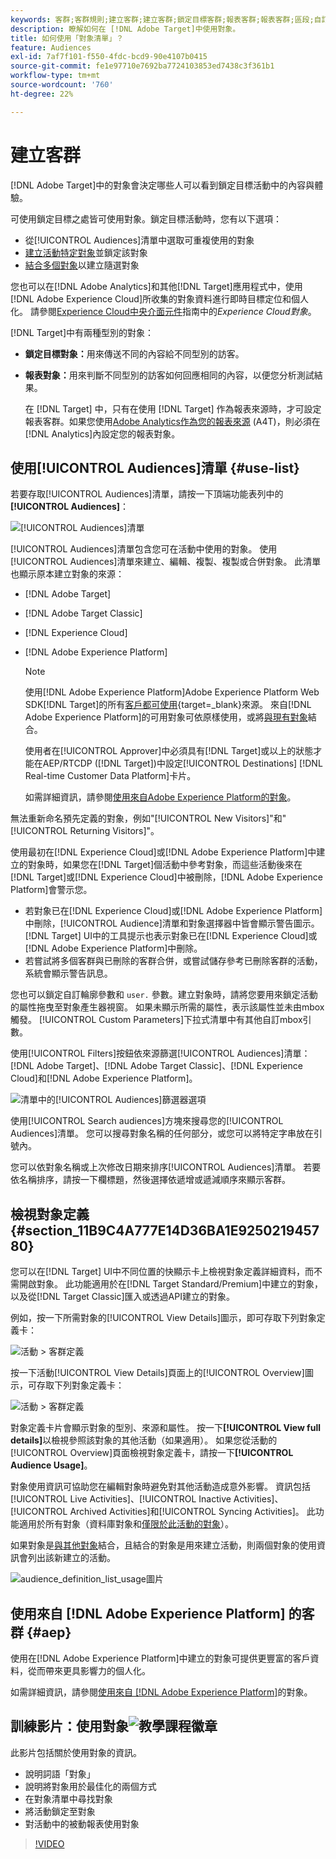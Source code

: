 ```yaml
---
keywords: 客群;客群規則;建立客群;建立客群;鎖定目標客群;報表客群;報表客群;區段;自訂輪廓參數;客群定義;客群清單
description: 瞭解如何在 [!DNL Adobe Target]中使用對象。
title: 如何使用「對象清單」？
feature: Audiences
exl-id: 7af7f101-f550-4fdc-bcd9-90e4107b0415
source-git-commit: fe1e97710e7692ba7724103853ed7438c3f361b1
workflow-type: tm+mt
source-wordcount: '760'
ht-degree: 22%

---
```


# 建立客群

[!DNL Adobe Target]中的對象會決定哪些人可以看到鎖定目標活動中的內容與體驗。

可使用鎖定目標之處皆可使用對象。鎖定目標活動時，您有以下選項：

* 從[!UICONTROL Audiences]清單中選取可重複使用的對象
* [建立活動特定對象](/help/main/c-target/creating-activity-only-audience.md)並鎖定該對象
* [結合多個對象](/help/main/c-target/combining-multiple-audiences.md#concept_A7386F1EA4394BD2AB72399C225981E5)以建立隨選對象

您也可以在[!DNL Adobe Analytics]和其他[!DNL Target]應用程式中，使用[!DNL Adobe Experience Cloud]所收集的對象資料進行即時目標定位和個人化。 請參閱[Experience Cloud中央介面元件](https://experienceleague.adobe.com/docs/core-services/interface/audiences/audience-library.html?lang=zh-Hant&?lang=zh-Hant)指南中的&#x200B;*Experience Cloud對象*。

[!DNL Target]中有兩種型別的對象：

* **鎖定目標對象：**&#x200B;用來傳送不同的內容給不同型別的訪客。
* **報表對象：**&#x200B;用來判斷不同型別的訪客如何回應相同的內容，以便您分析測試結果。

  在 [!DNL Target] 中，只有在使用 [!DNL Target] 作為報表來源時，才可設定報表客群。如果您使用[Adobe Analytics作為您的報表來源](/help/main/c-integrating-target-with-mac/a4t/a4t.md) (A4T)，則必須在[!DNL Analytics]內設定您的報表對象。

## 使用[!UICONTROL Audiences]清單 {#use-list}

若要存取[!UICONTROL Audiences]清單，請按一下頂端功能表列中的&#x200B;**[!UICONTROL Audiences]**：

![[!UICONTROL Audiences]清單](assets/audiences_list.png)

[!UICONTROL Audiences]清單包含您可在活動中使用的對象。 使用[!UICONTROL Audiences]清單來建立、編輯、複製、複製或合併對象。 此清單也顯示原本建立對象的來源：

* [!DNL Adobe Target]
* [!DNL Adobe Target Classic]
* [!DNL Experience Cloud]
* [!DNL Adobe Experience Platform]

  >[!NOTE]
  >
  >使用[!DNL Adobe Experience Platform]Adobe Experience Platform Web SDK[!DNL Target]的所有[客戶都可使用](https://experienceleague.adobe.com/docs/target-dev/developer/client-side/aep-web-sdk.html){target=_blank}來源。 來自[!DNL Adobe Experience Platform]的可用對象可依原樣使用，或將[與現有對象](/help/main/c-target/combining-multiple-audiences.md)結合。
  >
  >使用者在[!UICONTROL Approver]中必須具有[!DNL Target]或以上的狀態才能在AEP/RTCDP ([!DNL Target])中設定[!UICONTROL Destinations] [!DNL Real-time Customer Data Platform]卡片。
  >
  >如需詳細資訊，請參閱[使用來自Adobe Experience Platform的對象](#aep)。

無法重新命名預先定義的對象，例如&quot;[!UICONTROL New Visitors]&quot;和&quot;[!UICONTROL Returning Visitors]&quot;。

使用最初在[!DNL Experience Cloud]或[!DNL Adobe Experience Platform]中建立的對象時，如果您在[!DNL Target]個活動中參考對象，而這些活動後來在[!DNL Target]或[!DNL Experience Cloud]中被刪除，[!DNL Adobe Experience Platform]會警示您。

* 若對象已在[!DNL Experience Cloud]或[!DNL Adobe Experience Platform]中刪除，[!UICONTROL Audience]清單和對象選擇器中皆會顯示警告圖示。 [!DNL Target] UI中的工具提示也表示對象已在[!DNL Experience Cloud]或[!DNL Adobe Experience Platform]中刪除。
* 若嘗試將多個客群與已刪除的客群合併，或嘗試儲存參考已刪除客群的活動，系統會顯示警告訊息。

您也可以鎖定自訂輪廓參數和 `user.` 參數。建立對象時，請將您要用來鎖定活動的屬性拖曳至對象產生器視窗。 如果未顯示所需的屬性，表示該屬性並未由mbox觸發。 [!UICONTROL Custom Parameters]下拉式清單中有其他自訂mbox引數。

使用[!UICONTROL Filters]按鈕依來源篩選[!UICONTROL Audiences]清單： [!DNL Adobe Target]、[!DNL Adobe Target Classic]、[!DNL Experience Cloud]和[!DNL Adobe Experience Platform]。

![清單中的[!UICONTROL Audiences]篩選器選項](assets/filters.png)

使用[!UICONTROL Search audiences]方塊來搜尋您的[!UICONTROL Audiences]清單。 您可以搜尋對象名稱的任何部分，或您可以將特定字串放在引號內。

您可以依對象名稱或上次修改日期來排序[!UICONTROL Audiences]清單。 若要依名稱排序，請按一下欄標題，然後選擇依遞增或遞減順序來顯示客群。

## 檢視對象定義 {#section_11B9C4A777E14D36BA1E925021945780}

您可以在[!DNL Target] UI中不同位置的快顯示卡上檢視對象定義詳細資料，而不需開啟對象。 此功能適用於在[!DNL Target Standard/Premium]中建立的對象，以及從[!DNL Target Classic]匯入或透過API建立的對象。

例如，按一下所需對象的[!UICONTROL View Details]圖示，即可存取下列對象定義卡：

![活動 > 客群定義](assets/audience_definition_list.png)

按一下活動[!UICONTROL View Details]頁面上的[!UICONTROL Overview]圖示，可存取下列對象定義卡：

![活動 > 客群定義](assets/view-details-activity-overview.png)

對象定義卡片會顯示對象的型別、來源和屬性。 按一下&#x200B;**[!UICONTROL View full details]**&#x200B;以檢視參照該對象的其他活動（如果適用）。 如果您從活動的[!UICONTROL Overview]頁面檢視對象定義卡，請按一下&#x200B;**[!UICONTROL Audience Usage]**。

對象使用資訊可協助您在編輯對象時避免對其他活動造成意外影響。 資訊包括[!UICONTROL Live Activities]、[!UICONTROL Inactive Activities]、[!UICONTROL Archived Activities]和[!UICONTROL Syncing Activities]。 此功能適用於所有對象（資料庫對象和[僅限於此活動的對象](/help/main/c-target/creating-activity-only-audience.md#concept_A6BADCF530ED4AE1852E677FEBE68483)）。

如果對象是[與其他對象](/help/main/c-target/combining-multiple-audiences.md)結合，且結合的對象是用來建立活動，則兩個對象的使用資訊會列出該新建立的活動。

![audience_definition_list_usage圖片](assets/audience_definition_list_usage.png)

<!--The following audience definition card is for an audience imported from the Adobe Experience Cloud. In this instance, the audience was imported from Adobe Audience Manager (AAM).

![Usage tab on Audience Definition card](assets/audience_definition_mc.png)

The following details are available for these imported audience types:

| Audience Type | Details |
|--- |--- |
|Mobile audience|Marketing Name, Vendor, and Model.<br>The `matches | does not match` operator displays instead of `equals | does not equal`<br>![Imported Mobile Audience](/help/main/c-target/c-audiences/assets/imported_mobile_audience.png).|
|Visitor-behavior audience|**user.categoryAffinity:** `categoryAffinity` with `FAVORITE` parameter.<br>![Imported Category Affinity](/help/main/c-target/c-audiences/assets/imported_category_affinity.png)<br>**Monitoring:** Monitoring service equals true.<br>**No Monitoring Service:** Monitoring service equals false.<br>![Imported Monitoring](/help/main/c-target/c-audiences/assets/imported_monitoring.png)|
|Audiences using the NOT operator|**Single Rule:** Target displays the audience in the format `[All Visitor AND [NOT [rule]`. Single NOT rule displays with AND with `AllVisitor` audience.<br>![Imported Not Audience](/help/main/c-target/c-audiences/assets/imported_not_audience.png)|

Keep the following points in mind as you work with imported audiences:

* Expression target audiences are no longer supported in Target Standard/Premium. 
* Target Standard/Premium does not support some deprecated audiences or has improved operators for ease of use. Because of this, the definition of an imported audience, although working as per definition, does not mean that same is now available for creation in the Standard/Premium interface. For example, Social Audiences are visible with their rules but Target Standard/Premium does not allow social audiences to be created.-->

## 使用來自 [!DNL Adobe Experience Platform] 的客群 {#aep}

使用在[!DNL Adobe Experience Platform]中建立的對象可提供更豐富的客戶資料，從而帶來更具影響力的個人化。

如需詳細資訊，請參閱[使用來自 [!DNL Adobe Experience Platform]](/help/main/c-integrating-target-with-mac/integrating-with-rtcdp.md#aep)的對象。

## 訓練影片：使用對象![教學課程徽章](/help/main/assets/tutorial.png)

此影片包括關於使用對象的資訊。

* 說明詞語「對象」
* 說明將對象用於最佳化的兩個方式
* 在對象清單中尋找對象
* 將活動鎖定至對象
* 對活動中的被動報表使用對象

>[!VIDEO](https://video.tv.adobe.com/v/17398)
